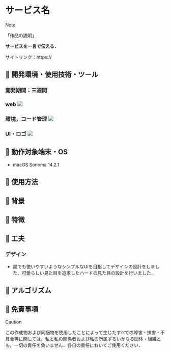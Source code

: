 # サービス名
> [!NOTE]
>「作品の説明」

**サービスを一言で伝える．**

サイトリンク：https:// 

## 🪬 開発環境・使用技術・ツール

<H3>開発期間：三週間</H3>

<H3>web
<a href="https://skillicons.dev">
   <img src="https://skillicons.dev/icons?i=html,css,javascript,java,spring"/>
</a>
<h3>環境，コード管理
<a href="https://skillicons.dev">
   <img src="https://skillicons.dev/icons?i=github,git,vscode,eclipse"/>
</a>
<h3>UI・ロゴ
<a href="https://skillicons.dev">
   <img src="https://skillicons.dev/icons?i=figma"/>
</a>

## 🪬 動作対象端末・OS

- macOS Sonoma 14.2.1

## 🪬 使用方法

## 🪬 背景

## 🪬 特徴

## 🪬 工夫

### デザイン
- 誰でも使いやすいようなシンプルなUIを目指してデザインの設計をしました．可愛らしい見た目を追求したハードの見た目の設計を行いました．

## 🪬 アルゴリズム

## 🪬 免責事項

> [!CAUTION]
この作成物および同梱物を使用したことによって生じたすべての障害・損害・不具合等に関しては，私と私の関係者および私の所属するいかなる団体・組織とも，一切の責任を負いません．各自の責任においてご使用ください．
